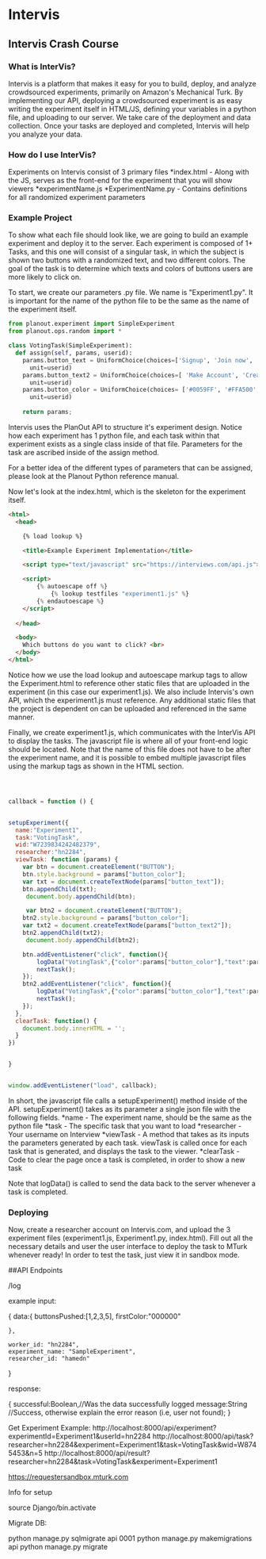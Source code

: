# Intervis

## Intervis Crash Course

### What is InterVis?
Intervis is a platform that makes it easy for you to build, deploy, and analyze crowdsourced experiments, primarily on Amazon's Mechanical Turk. By implementing our API, deploying a crowdsourced experiment is as easy writing the experiment itself in HTML/JS, defining your variables in a python file, and uploading to our server. We take care of the deployment and data collection. Once your tasks are deployed and completed, Intervis will help you analyze your data. 

### How do I use InterVis?
Experiments on Intervis consist of 3 primary files
*index.html - Along with the JS, serves as the front-end for the experiment that you will show viewers
*experimentName.js
*ExperimentName.py - Contains definitions for all randomized experiment parameters

### Example Project
To show what each file should look like, we are going to build an example experiment and deploy it to the server. Each experiment is composed of 1+ Tasks, and this one will consist of a singular task, in which the subject is shown two buttons with a randomized text, and two different colors. The goal of the task is to determine which texts and colors of buttons users are more likely to click on.

To start, we create our parameters .py file. We name is "Experiment1.py". It is important for the name of the python file to be the same as the name of the experiment itself.

```python
from planout.experiment import SimpleExperiment
from planout.ops.random import *

class VotingTask(SimpleExperiment):
  def assign(self, params, userid):
    params.button_text = UniformChoice(choices=['Signup', 'Join now', 'Just Do It'],
      unit=userid)
    params.button_text2 = UniformChoice(choices=[ 'Make Account', 'Create Account', 'Welcome'],
      unit=userid)
    params.button_color = UniformChoice(choices= ['#0059FF', '#FFA500','#1abc9c','#9b59b6','#e74c3c','#c0392b','#16a085','#2ecc71'],
      unit=userid)
    
    return params;
```

Intervis uses the PlanOut API to structure it's experiment design. Notice how each experiment has 1 python file, and each task within that experiment exists as a single class inside of that file. Parameters for the task are ascribed inside of the assign method. 

For a better idea of the different types of parameters that can be assigned, please look at the Planout Python reference manual.

Now let's look at the index.html, which is the skeleton for the experiment itself.

```HTML
<html>
  <head>

    {% load lookup %}

    <title>Example Experiment Implementation</title>

    <script type="text/javascript" src="https://interviews.com/api.js"></script>

    <script>
	    {% autoescape off %}
	    	{% lookup testfiles "experiment1.js" %}
	    {% endautoescape %}
    </script>
 
  </head>

  <body>
    Which buttons do you want to click? <br>
  </body>
</html>

```

Notice how we use the load lookup and autoescape markup tags to allow the Experiment.html to reference other static files that are uploaded in the experiment (in this case our experiment1.js). We also include Intervis's own API, which the experiment1.js must reference. Any additional static files that the project is dependent on can be uploaded and referenced in the same manner. 

Finally, we create experiment1.js, which communicates with the InterVis API to display the tasks. The javascript file is where all of your front-end logic should be located. Note that the name of this file does not have to be after the experiment name, and it is possible to embed multiple javascript files using the markup tags as shown in the HTML section. 

```javascript



callback = function () {


setupExperiment({
  name:"Experiment1",
  task:"VotingTask",
  wid:"W7239834242482379",
  researcher:"hn2284",
  viewTask: function (params) {
    var btn = document.createElement("BUTTON");
    btn.style.background = params["button_color"];
    var txt = document.createTextNode(params["button_text"]);  
    btn.appendChild(txt);  
     document.body.appendChild(btn); 

     var btn2 = document.createElement("BUTTON");
    btn2.style.background = params["button_color"];
    var txt2 = document.createTextNode(params["button_text2"]);  
    btn2.appendChild(txt2);  
     document.body.appendChild(btn2); 

    btn.addEventListener("click", function(){
        logData("VotingTask",{"color":params["button_color"],"text":params["button_text"]})
        nextTask();
    });
    btn2.addEventListener("click", function(){
        logData("VotingTask",{"color":params["button_color"],"text":params["button_text2"]})
        nextTask();
    });
  },
  clearTask: function() {
    document.body.innerHTML = ''; 
  }
})


}


window.addEventListener("load", callback);

```

In short, the javascript file calls a setupExperiment() method inside of the API. setupExperiment() takes as its parameter a single json file with the following fields.
*name - The experiment name, should be the same as the python file
*task - The specific task that you want to load
*researcher - Your username on Interview
*viewTask - A method that takes as its inputs the parameters generated by each task. viewTask is called once for each task that is generated, and displays the task to the viewer.
*clearTask - Code to clear the page once a task is completed, in order to show a new task

Note that logData() is called to send the data back to the server whenever a task is completed. 

### Deploying
Now, create a researcher account on Intervis.com, and upload the 3 experiment files (experiment1.js, Experiment1.py, index.html). Fill out all the necessary details and user the user interface to deploy the task to MTurk whenever ready! In order to test the task, just view it in sandbox mode.



##API Endpoints


/log

example input:

{
	data:{
		buttonsPushed:[1,2,3,5],
		firstColor:"000000"

	},

	worker_id: "hn2284",
	experiment_name: "SampleExperiment",
	researcher_id: "hamedn" 
}

response:

{
	successful:Boolean,//Was the data successfully logged
	message:String //Success, otherwise explain the error reason (i.e, user not found);
}


Get Experiment Example:
http://localhost:8000/api/experiment?experimentId=Experiment1&userId=hn2284
http://localhost:8000/api/task?researcher=hn2284&experiment=Experiment1&task=VotingTask&wid=W8745453&n=5
http://localhost:8000/api/result?researcher=hn2284&task=VotingTask&experiment=Experiment1


https://requestersandbox.mturk.com


Info for setup

source Django/bin.activate

Migrate DB:

python manage.py sqlmigrate api 0001
python manage.py makemigrations api
python manage.py migrate


